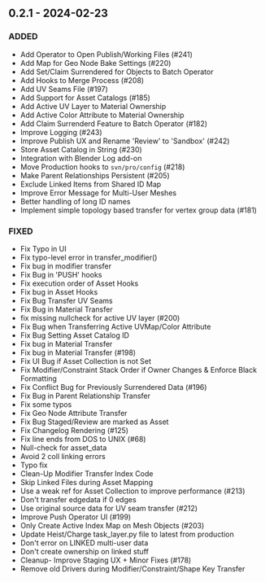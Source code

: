 ## 0.2.1 - 2024-02-23 
 
### ADDED 
- Add Operator to Open Publish/Working Files (#241)
- Add Map for Geo Node Bake Settings (#220)
- Add Set/Claim Surrendered for Objects to Batch Operator
- Add Hooks to Merge Process (#208)
- Add UV Seams File (#197)
- Add Support for Asset Catalogs (#185)
- Add Active UV Layer to Material Ownership
- Add Active Color Attribute to Material Ownership
- Add Claim Surrenderd Feature to Batch Operator (#182)
- Improve Logging (#243)
- Improve Publish UX and Rename 'Review' to 'Sandbox' (#242)
- Store Asset Catalog in String (#230)
- Integration with Blender Log add-on
- Move Production hooks to `svn/pro/config` (#218)
- Make Parent Relationships Persistent (#205)
- Exclude Linked Items from Shared ID Map
- Improve Error Message for Multi-User Meshes
- Better handling of long ID names
- Implement simple topology based transfer for vertex group data (#181)

### FIXED 
- Fix Typo in UI
- Fix typo-level error in transfer_modifier()
- Fix bug in modifier transfer
- Fix Bug in 'PUSH' hooks
- Fix execution order of Asset Hooks
- Fix bug in Asset Hooks
- Fix Bug Transfer UV Seams
- Fix Bug in Material Transfer
- fix missing nullcheck for active UV layer (#200)
- Fix Bug when Transferring Active UVMap/Color Attribute
- Fix Bug Setting Asset Catalog ID
- Fix bug in Material Transfer
- Fix bug in Material Transfer (#198)
- Fix UI Bug if Asset Collection is not Set
- Fix Modifier/Constraint Stack Order if Owner Changes & Enforce Black Formatting
- Fix Conflict Bug for Previously Surrendered Data (#196)
- Fix Bug in Parent Relationship Transfer
- Fix some typos
- Fix Geo Node Attribute Transfer
- Fix Bug Staged/Review are marked as Asset
- Fix Changelog Rendering (#125)
- Fix line ends from DOS to UNIX (#68)
- Null-check for asset_data
- Avoid 2 coll linking errors
- Typo fix
- Clean-Up Modifier Transfer Index Code
- Skip Linked Files during Asset Mapping
- Use a weak ref for Asset Collection to improve performance (#213)
- Don't transfer edgedata if 0 edges
- Use original source data for UV seam transfer (#212)
- Improve Push Operator UI (#199)
- Only Create Active Index Map on Mesh Objects (#203)
- Update Heist/Charge task_layer.py file to latest from production
- Don't error on LINKED multi-user data
- Don't create ownership on linked stuff
- Cleanup- Improve Staging UX + Minor Fixes (#178)
- Remove old Drivers during Modifier/Constraint/Shape Key Transfer

